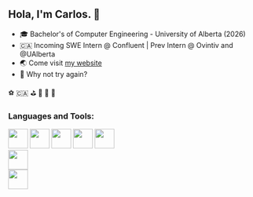 ## Hola, I'm Carlos. 👋 

- 🎓  Bachelor's of Computer Engineering - University of Alberta (2026)
- 🇨🇦 Incoming SWE Intern @ Confluent | Prev Intern @ Ovintiv and @UAlberta
- 🌏  Come visit [my website](https://carlitos-colina.vercel.app/)
- 🌳  Why not try again?

 ⚽️ 🇨🇦 ⛳️ 🍔 🤠 🎿 

### Languages and Tools:
<code><img height="40" src="https://www.vectorlogo.zone/logos/java/java-icon.svg"></code>
<img height="40" src="https://www.vectorlogo.zone/logos/scala-lang/scala-lang-icon.svg">
<code><img height="40" src="https://www.vectorlogo.zone/logos/typescriptlang/typescriptlang-icon.svg"></code>
<code><img height="40" src="https://www.vectorlogo.zone/logos/reactjs/reactjs-icon.svg"></code>
<code><img height="40" src="https://www.vectorlogo.zone/logos/apache_kafka/apache_kafka-ar21.svg">  </code>
<code><img height="40" src="https://www.vectorlogo.zone/logos/apache_flink/apache_flink-ar21.svg"> </code>
<code><img height="40" src="https://www.vectorlogo.zone/logos/amazon_aws/amazon_aws-icon.svg"></code>

